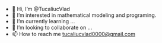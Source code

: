 - 👋 Hi, I’m @TucaliucVlad
- 👀 I’m interested in mathematical modeling and programing.
- 🌱 I’m currently learning ...
- 💞️ I’m looking to collaborate on ...
- 📫 How to reach me tucaliucvlad0000@gmail.com

<!---
TucaliucVlad/TucaliucVlad is a ✨ special ✨ repository because its `README.md` (this file) appears on your GitHub profile.
You can click the Preview link to take a look at your changes.
--->
